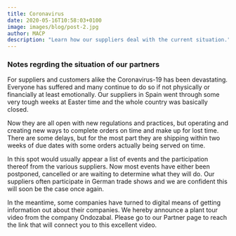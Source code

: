 ```yaml
---
title: Coronavirus
date: 2020-05-16T10:58:03+0100
image: images/blog/post-2.jpg
author: MACP
description: "Learn how our suppliers deal with the current situation."
---
```



### Notes regrding the situation of our partners 
 
For suppliers and customers alike the Coronavirus-19 has been devastating. Everyone has suffered and many continue to do so if not physically or financially at least emotionally. Our suppliers in Spain went through some very tough weeks at Easter time and the whole country was basically closed. 

Now they are all open with new regulations and practices, but operating and creating new ways to complete orders on time and make up for lost time. There are some delays, but for the most part they are shipping within two weeks of due dates with some orders actually being served on time. 

In this spot would usually appear a list of events and the participation thereof from the various suppliers. Now most events have either been postponed, cancelled or are waiting to determine what they will do. Our suppliers often participate in German trade shows and we are confident this will soon be the case once again. 

In the meantime, some companies have turned to digital means of getting information out about their companies. We hereby announce a plant tour video from the company Ondozabal. Please go to our Partner page to reach the link that will connect you to this excellent video.



